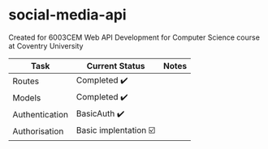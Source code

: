 # social-media-api
Created for 6003CEM Web API Development for Computer Science course at Coventry University

|Task           |Current Status                               |Notes           |
| ------------- | ------------------------------------------- | -------------- | 
|Routes         | Completed :heavy_check_mark:                |                |
|Models         | Completed :heavy_check_mark:                |                |
|Authentication | BasicAuth :heavy_check_mark:                |                |
|Authorisation  | Basic implentation :ballot_box_with_check:  |                |

